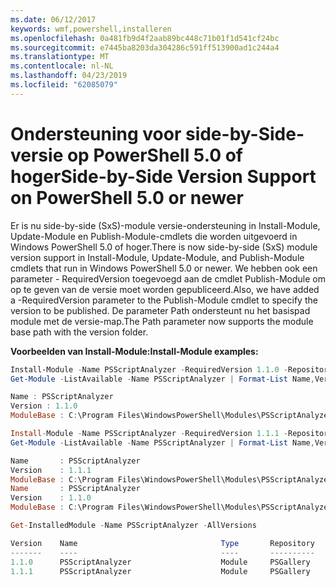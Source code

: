 ```yaml
---
ms.date: 06/12/2017
keywords: wmf,powershell,installeren
ms.openlocfilehash: 0a481fb9d4f2aab89bc448c71b01f1d541cf24bc
ms.sourcegitcommit: e7445ba8203da304286c591ff513900ad1c244a4
ms.translationtype: MT
ms.contentlocale: nl-NL
ms.lasthandoff: 04/23/2019
ms.locfileid: "62085079"
---
```

# <a name="side-by-side-version-support-on-powershell-50-or-newer"></a><span data-ttu-id="b4e85-102">Ondersteuning voor side-by-Side-versie op PowerShell 5.0 of hoger</span><span class="sxs-lookup"><span data-stu-id="b4e85-102">Side-by-Side Version Support on PowerShell 5.0 or newer</span></span>

<span data-ttu-id="b4e85-103">Er is nu side-by-side (SxS)-module versie-ondersteuning in Install-Module, Update-Module en Publish-Module-cmdlets die worden uitgevoerd in Windows PowerShell 5.0 of hoger.</span><span class="sxs-lookup"><span data-stu-id="b4e85-103">There is now side-by-side (SxS) module version support in Install-Module, Update-Module, and Publish-Module cmdlets that run in Windows PowerShell 5.0 or newer.</span></span>
<span data-ttu-id="b4e85-104">We hebben ook een parameter - RequiredVersion toegevoegd aan de cmdlet Publish-Module om op te geven van de versie moet worden gepubliceerd.</span><span class="sxs-lookup"><span data-stu-id="b4e85-104">Also, we have added a -RequiredVersion parameter to the Publish-Module cmdlet to specify the version to be published.</span></span> <span data-ttu-id="b4e85-105">De parameter Path ondersteunt nu het basispad module met de versie-map.</span><span class="sxs-lookup"><span data-stu-id="b4e85-105">The Path parameter now supports the module base path with the version folder.</span></span>

<span data-ttu-id="b4e85-106">**Voorbeelden van Install-Module:**</span><span class="sxs-lookup"><span data-stu-id="b4e85-106">**Install-Module examples:**</span></span>
```powershell
Install-Module -Name PSScriptAnalyzer -RequiredVersion 1.1.0 -Repository PSGallery
Get-Module -ListAvailable -Name PSScriptAnalyzer | Format-List Name,Version,ModuleBase

Name : PSScriptAnalyzer
Version : 1.1.0
ModuleBase : C:\Program Files\WindowsPowerShell\Modules\PSScriptAnalyzer\1.1.0

Install-Module -Name PSScriptAnalyzer -RequiredVersion 1.1.1 -Repository PSGallery
Get-Module -ListAvailable -Name PSScriptAnalyzer | Format-List Name,Version,ModuleBase

Name       : PSScriptAnalyzer
Version    : 1.1.1
ModuleBase : C:\Program Files\WindowsPowerShell\Modules\PSScriptAnalyzer\1.1.1
Name       : PSScriptAnalyzer
Version    : 1.1.0
ModuleBase : C:\Program Files\WindowsPowerShell\Modules\PSScriptAnalyzer\1.1.0

Get-InstalledModule -Name PSScriptAnalyzer -AllVersions

Version    Name                                Type       Repository           Description
-------    ----                                ----       ----------           -----------
1.1.0      PSScriptAnalyzer                    Module     PSGallery            PSScriptAnalyzer provides script analysis...
1.1.1      PSScriptAnalyzer                    Module     PSGallery            PSScriptAnalyzer provides script analysis...
```
